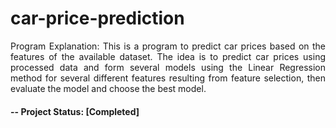 # car-price-prediction

<p align="justify">
Program Explanation: This is a program to predict car prices based on the features of the available dataset.
The idea is to predict car prices using processed data and form several models using the Linear Regression method for several different features resulting from feature selection, then evaluate the model and choose the best model.
</p>

#### -- Project Status: [Completed]

